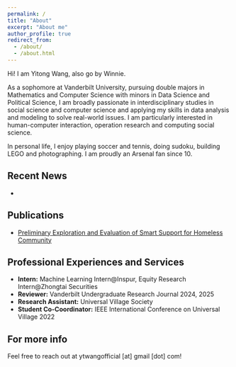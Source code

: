 ```yaml
---
permalink: /
title: "About"
excerpt: "About me"
author_profile: true
redirect_from: 
  - /about/
  - /about.html
---
```

Hi! I am Yitong Wang, also go by Winnie.

As a sophomore at Vanderbilt University, pursuing double majors in Mathematics and Computer Science with minors in Data Science and Political Science, I am broadly passionate in interdisciplinary studies in social science and computer science and applying my skills in data analysis and modeling to solve real-world issues. I am particularly interested in human-computer interaction, operation research and computing social science. 

In personal life, I enjoy playing soccer and tennis, doing sudoku, building LEGO and photographing. I am proudly an Arsenal fan since 10.



Recent News
------
* 


Publications
------
* [Preliminary Exploration and Evaluation of Smart Support for Homeless Community](https://ieeexplore.ieee.org/abstract/document/10185514) 



Professional Experiences and Services
------
* **Intern:** Machine Learning Intern@Inspur, Equity Research Intern@Zhongtai Securities
* **Reviewer:** Vanderbilt Undergraduate Research Journal 2024, 2025
* **Research Assistant:** Universal Village Society
* **Student Co-Coordinator:** IEEE International Conference on Universal Village 2022


For more info
------
Feel free to reach out at ytwangofficial [at] gmail [dot] com!
